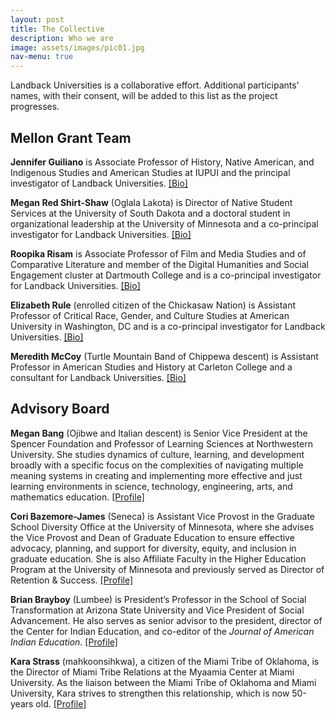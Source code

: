 ```yaml
---
layout: post
title: The Collective
description: Who we are
image: assets/images/pic01.jpg
nav-menu: true
---
```


Landback Universities is a collaborative effort. Additional participants' names, with their consent, will be added to this list as the project progresses.

## Mellon Grant Team

**Jennifer Guiliano** is Associate Professor of History, Native American, and Indigenous Studies and American Studies at IUPUI and the principal investigator of Landback Universities. [[Bio]](../landback-universities/p4-bios#jennifer-guiliano)

**Megan Red Shirt-Shaw** (Oglala Lakota) is Director of Native Student Services at the University of South Dakota and a doctoral student in organizational leadership at the University of Minnesota and a co-principal investigator for Landback Universities. [[Bio]](../landback-universities/p4-bios#megan-red-shirt-shaw)

**Roopika Risam** is Associate Professor of Film and Media Studies and of Comparative Literature and member of the Digital Humanities and Social Engagement cluster at Dartmouth College and is a co-principal investigator for Landback Universities. [[Bio]](../landback-universities/p4-bios#roopika-risam)

**Elizabeth Rule** (enrolled citizen of the Chickasaw Nation) is Assistant Professor of Critical Race, Gender, and Culture Studies at American University in Washington, DC and is a co-principal investigator for Landback Universities. [[Bio]](../landback-universities/p4-bios#elizabeth-rule)

**Meredith McCoy** (Turtle Mountain Band of Chippewa descent) is Assistant Professor in American Studies and History at Carleton College and a consultant for Landback Universities. [[Bio]](../landback-universities/p4-bios#meredith-mccoy)  

## Advisory Board  

**Megan Bang** (Ojibwe and Italian descent) is Senior Vice President at the Spencer Foundation and Professor of Learning Sciences at Northwestern University. She studies dynamics of culture, learning, and development broadly with a specific focus on the complexities of navigating multiple meaning systems in creating and implementing more effective and just learning environments in science, technology, engineering, arts, and mathematics education. [[Profile]](https://sites.northwestern.edu/meganbang/)  

**Cori Bazemore-James** (Seneca) is Assistant Vice Provost in the Graduate School Diversity Office at the University of Minnesota, where she advises the Vice Provost and Dean of Graduate Education to ensure effective advocacy, planning, and support for diversity, equity, and inclusion in graduate education. She is also Affiliate Faculty in the Higher Education Program at the University of Minnesota and previously served as Director of Retention & Success. [[Profile]](https://www.linkedin.com/in/cori-bazemore-james) 

**Brian Brayboy** (Lumbee) is President’s Professor in the School of Social Transformation at Arizona State University and Vice President of Social Advancement. He also serves as senior advisor to the president, director of the Center for Indian Education, and co-editor of the *Journal of American Indian Education.* [[Profile]](https://search.asu.edu/profile/1148916)  

**Kara Strass** (mahkoonsihkwa), a citizen of the Miami Tribe of Oklahoma, is the Director of Miami Tribe Relations at the Myaamia Center at Miami University. As the liaison between the Miami Tribe of Oklahoma and Miami University, Kara strives to strengthen this relationship, which is now 50-years old. [[Profile]](https://miamioh.edu/myaamia-center/about/staff-faculty-affiliates/strass/index.html)  
